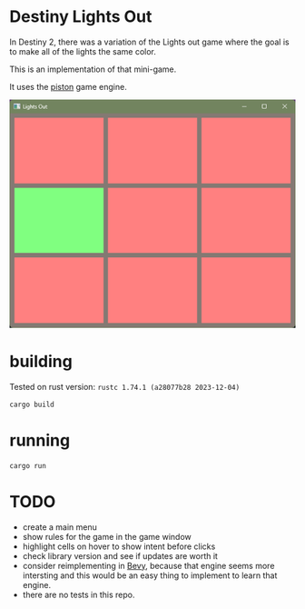 Destiny Lights Out
==================

In Destiny 2, there was a variation of the Lights out game where the goal is to make all of the lights the same color.

This is an implementation of that mini-game.

It uses the [piston](https://www.piston.rs/) game engine.

![Lights out](./docs/example.png)

# building

Tested on rust version: `rustc 1.74.1 (a28077b28 2023-12-04)`

```
cargo build
```

# running

```
cargo run
```

# TODO

- create a main menu
- show rules for the game in the game window
- highlight cells on hover to show intent before clicks
- check library version and see if updates are worth it
- consider reimplementing in [Bevy](https://bevyengine.org/), 
  because that engine seems more intersting and this would be an easy thing to implement to learn that engine.
- there are no tests in this repo. 
